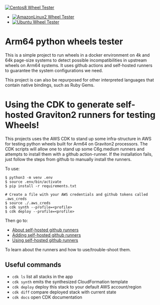 
[![Centos8 Wheel Tester](https://github.com/geoffreyblake/arm64-python-wheel-tester/workflows/Centos8%20Wheel%20Tester/badge.svg?branch=master)](https://github.com/geoffreyblake/arm64-python-wheel-tester/actions?query=workflow%3A%22Centos8+Wheel+Tester%22)
- [![AmazonLinux2 Wheel Tester](https://github.com/geoffreyblake/arm64-python-wheel-tester/workflows/AmazonLinux2%20Wheel%20Tester/badge.svg?branch=master)](https://github.com/geoffreyblake/arm64-python-wheel-tester/actions?query=workflow%3A%22AmazonLinux2+Wheel+Tester%22)
- [![Ubuntu Wheel Tester](https://github.com/geoffreyblake/arm64-python-wheel-tester/workflows/Ubuntu%20Wheel%20Tester/badge.svg?branch=master)](https://github.com/geoffreyblake/arm64-python-wheel-tester/actions?query=workflow%3A%22Ubuntu+Wheel+Tester%22)

# Arm64 python wheels tester
This is a simple project to run wheels in a docker environment on 4k and 64k page-size systems to detect possible incompatibilities
in upstream wheels on Arm64 systems.  It uses github actions and self-hosted runners to guarantee the system configurations we need.

This project is can also be repurposed for other interpreted languages that contain native bindings, such as Ruby Gems.

# Using the CDK to generate self-hosted Graviton2 runners for testing Wheels!

This projects uses the AWS CDK to stand up some infra-structure in AWS for testing
python wheels built for Arm64 on Graviton2 processors.  The CDK scripts will allow one to
stand up some C6g.medium runners and attempts to install them with a github action-runner.
If the installation fails, just follow the steps from github to manually install the runners.

To use:

```
$ python3 -m venv .env
$ source .env/bin/activate
$ pip install -r requirements.txt

# Create a file with your AWS credentials and github tokens called .aws_creds
$ source ./.aws_creds
$ cdk synth --profile=<profile>
$ cdk deploy --profile=<profile>
```

Then go to:
- [About self-hosted github runners](https://docs.github.com/en/actions/hosting-your-own-runners/about-self-hosted-runners)
- [Adding self-hosted github runners](https://docs.github.com/en/actions/hosting-your-own-runners/adding-self-hosted-runners)
- [Using self-hosted github runners](https://docs.github.com/en/actions/hosting-your-own-runners/using-self-hosted-runners-in-a-workflow)

To learn about the runners and how to use/trouble-shoot them.


## Useful commands

 * `cdk ls`          list all stacks in the app
 * `cdk synth`       emits the synthesized CloudFormation template
 * `cdk deploy`      deploy this stack to your default AWS account/region
 * `cdk diff`        compare deployed stack with current state
 * `cdk docs`        open CDK documentation
